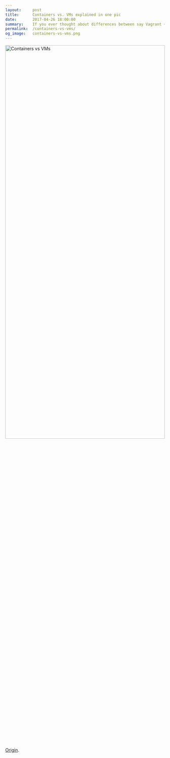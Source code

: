 ```yaml
---
layout:     post
title:      Containers vs. VMs explained in one pic
date:       2017-04-26 18:00:00
summary:    If you ever thought about differences between say Vagrant + VirtualBox and Docker, here is a picture you definitely should take a look at.
permalink:  /containers-vs-vms/
og_image:   containers-vs-vms.png
---
```


<img src="{{ site.baseurl }}/images/og/containers-vs-vms.png" alt="Containers vs VMs" style="width: 100%; height:56.4%"/>

[Origin](http://www.zdnet.com/article/what-is-docker-and-why-is-it-so-darn-popular/).
